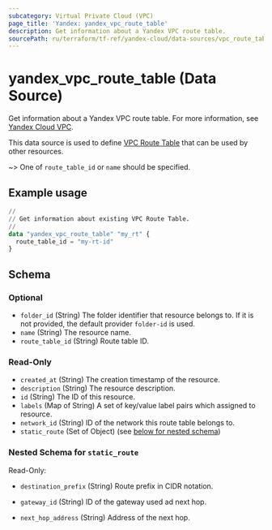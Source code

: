 ```yaml
---
subcategory: Virtual Private Cloud (VPC)
page_title: 'Yandex: yandex_vpc_route_table'
description: Get information about a Yandex VPC route table.
sourcePath: ru/terraform/tf-ref/yandex-cloud/data-sources/vpc_route_table.md
---
```


# yandex_vpc_route_table (Data Source)

Get information about a Yandex VPC route table. For more information, see [Yandex Cloud VPC](https://yandex.cloud/docs/vpc/concepts).

This data source is used to define [VPC Route Table](https://yandex.cloud/docs/vpc/concepts/) that can be used by other resources.

~> One of `route_table_id` or `name` should be specified.

## Example usage

```terraform
//
// Get information about existing VPC Route Table.
//
data "yandex_vpc_route_table" "my_rt" {
  route_table_id = "my-rt-id"
}
```

<!-- schema generated by tfplugindocs -->
## Schema

### Optional

- `folder_id` (String) The folder identifier that resource belongs to. If it is not provided, the default provider `folder-id` is used.
- `name` (String) The resource name.
- `route_table_id` (String) Route table ID.

### Read-Only

- `created_at` (String) The creation timestamp of the resource.
- `description` (String) The resource description.
- `id` (String) The ID of this resource.
- `labels` (Map of String) A set of key/value label pairs which assigned to resource.
- `network_id` (String) ID of the network this route table belongs to.
- `static_route` (Set of Object) (see [below for nested schema](#nestedatt--static_route))

<a id="nestedatt--static_route"></a>
### Nested Schema for `static_route`

Read-Only:

- `destination_prefix` (String) Route prefix in CIDR notation.

- `gateway_id` (String) ID of the gateway used ad next hop.

- `next_hop_address` (String) Address of the next hop.

